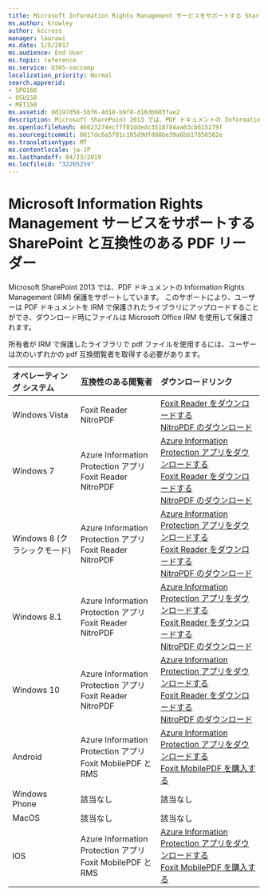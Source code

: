 ```yaml
---
title: Microsoft Information Rights Management サービスをサポートする SharePoint と互換性のある PDF リーダー
ms.author: krowley
author: kccross
manager: laurawi
ms.date: 1/5/2017
ms.audience: End User
ms.topic: reference
ms.service: O365-seccomp
localization_priority: Normal
search.appverid:
- SPO160
- OSU150
- MET150
ms.assetid: dd197d58-5bf6-4d18-b9f8-d16db603fae2
description: Microsoft SharePoint 2013 では、PDF ドキュメントの Information Rights Management (IRM) 保護をサポートしています。 このサポートにより、ユーザーは PDF ドキュメントを IRM で保護されたライブラリにアップロードすることができ、ダウンロード時にファイルは Microsoft Office IRM を使用して保護されます。
ms.openlocfilehash: 46623274ecfff01ddedc3518f84aa83cb615279f
ms.sourcegitcommit: 0017dc6a5f81c165d9dfd88be39a6bb17856582e
ms.translationtype: MT
ms.contentlocale: ja-JP
ms.lasthandoff: 04/23/2019
ms.locfileid: "32265259"
---
```

# <a name="sharepoint-compatible-pdf-readers-that-support-microsoft-information-rights-management-services"></a>Microsoft Information Rights Management サービスをサポートする SharePoint と互換性のある PDF リーダー

Microsoft SharePoint 2013 では、PDF ドキュメントの Information Rights Management (IRM) 保護をサポートしています。 このサポートにより、ユーザーは PDF ドキュメントを IRM で保護されたライブラリにアップロードすることができ、ダウンロード時にファイルは Microsoft Office IRM を使用して保護されます。
  
所有者が IRM で保護したライブラリで pdf ファイルを使用するには、ユーザーは次のいずれかの pdf 互換閲覧者を取得する必要があります。
  
|**オペレーティング システム**|**互換性のある閲覧者**|**ダウンロードリンク**|
|:-----|:-----|:-----|
|Windows Vista  <br/> |Foxit Reader  <br/> NitroPDF  <br/> |[Foxit Reader をダウンロードする](https://go.microsoft.com/fwlink/?linkid=253210) <br/> [NitroPDF のダウンロード](https://www.gonitro.com/pdf-reader) <br/> |
|Windows 7  <br/> |Azure Information Protection アプリ  <br/> Foxit Reader  <br/> NitroPDF  <br/> |[Azure Information Protection アプリをダウンロードする](https://go.microsoft.com/fwlink/?linkid=837797) <br/> [Foxit Reader をダウンロードする](https://go.microsoft.com/fwlink/?linkid=253210) <br/> [NitroPDF のダウンロード](https://www.gonitro.com/pdf-reader) <br/> |
|Windows 8 (クラシックモード)  <br/> |Azure Information Protection アプリ  <br/> Foxit Reader  <br/> NitroPDF  <br/> |[Azure Information Protection アプリをダウンロードする](https://go.microsoft.com/fwlink/?linkid=837797) <br/> [Foxit Reader をダウンロードする](https://go.microsoft.com/fwlink/?linkid=253210) <br/> [NitroPDF のダウンロード](https://www.gonitro.com/pdf-reader) <br/> |
|Windows 8.1  <br/> |Azure Information Protection アプリ  <br/> Foxit Reader  <br/> NitroPDF  <br/> |[Azure Information Protection アプリをダウンロードする](https://go.microsoft.com/fwlink/?linkid=837797) <br/> [Foxit Reader をダウンロードする](https://go.microsoft.com/fwlink/?linkid=253210) <br/> [NitroPDF のダウンロード](https://www.gonitro.com/pdf-reader) <br/> |
|Windows 10  <br/> |Azure Information Protection アプリ  <br/> Foxit Reader  <br/> NitroPDF  <br/> |[Azure Information Protection アプリをダウンロードする](https://go.microsoft.com/fwlink/?linkid=837797) <br/> [Foxit Reader をダウンロードする](https://go.microsoft.com/fwlink/?linkid=253210) <br/> [NitroPDF のダウンロード](https://www.gonitro.com/pdf-reader) <br/> |
|Android  <br/> |Azure Information Protection アプリ  <br/> Foxit MobilePDF と RMS  <br/> |[Azure Information Protection アプリをダウンロードする](https://go.microsoft.com/fwlink/?linkid=836827) <br/> [Foxit MobilePDF を購入する](https://play.google.com/store/apps/details?id=com.foxit.mobile.pdf.rms) <br/> |
|Windows Phone  <br/> |該当なし  <br/> |該当なし  <br/> |
|MacOS  <br/> |該当なし  <br/> |該当なし  <br/> |
|IOS  <br/> |Azure Information Protection アプリ  <br/> Foxit MobilePDF と RMS  <br/> |[Azure Information Protection アプリをダウンロードする](https://go.microsoft.com/fwlink/?linkid=836828) <br/> [Foxit MobilePDF を購入する](https://play.google.com/store/apps/details?id=com.foxit.mobile.pdf.rms) <br/> |
   

